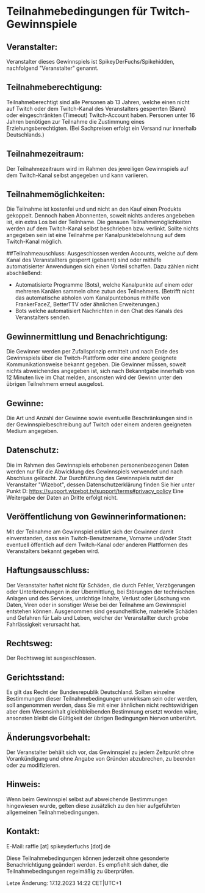# Teilnahmebedingungen für Twitch-Gewinnspiele

## Veranstalter:
Veranstalter dieses Gewinnspiels ist SpikeyDerFuchs/Spikehidden, nachfolgend "Veranstalter" genannt.

## Teilnahmeberechtigung:
Teilnahmeberechtigt sind alle Personen ab 13 Jahren, welche einen nicht auf Twitch oder dem Twitch-Kanal des Veranstalters gesperrten (Bann) oder eingeschränkten (Timeout) Twitch-Account haben. Personen unter 16 Jahren benötigen zur Teilnahme die Zustimmung eines Erziehungsberechtigten. (Bei Sachpreisen erfolgt ein Versand nur innerhalb Deutschlands.)

## Teilnahmezeitraum:
Der Teilnahmezeitraum wird im Rahmen des jeweiligen Gewinnspiels auf dem Twitch-Kanal selbst angegeben und kann variieren.

## Teilnahmemöglichkeiten:
Die Teilnahme ist kostenfei und und nicht an den Kauf einen Produkts gekoppelt. Dennoch haben Abonnenten, soweit nichts anderes angebeben ist, ein extra Los bei der Teilnhame. Die genauen Teilnahmemöglichkeiten werden auf dem Twitch-Kanal selbst beschrieben bzw. verlinkt. Sollte nichts angegeben sein ist eine Teilnahme per Kanalpunktebelohnung auf dem Twitch-Kanal möglich.

##Teilnahmeauschluss:
Ausgeschlossen werden Accounts, welche auf dem Kanal des Veranstallters gesperrt (gebannt) sind oder mithilfe automatisierter Anwendungen sich einen Vorteil schaffen.
Dazu zählen nicht abschließend:
- Automatisierte Programme (Bots), welche Kanalpunkte auf einem oder mehreren Kanälen sammeln ohne zutun des Teilnehmers. (Betrifft nicht das automatische abholen vom Kanalpuntebonus mithilfe von FrankerFaceZ, BetterTTV oder ähnlichen Erweiterungen.)
- Bots welche automatisiert Nachrichten in den Chat des Kanals des Veranstalters senden.

## Gewinnermittlung und Benachrichtigung:
Die Gewinner werden per Zufallsprinzip ermittelt und nach Ende des Gewinnspiels über die Twitch-Plattform oder eine andere geeignete Kommunikationsweise bekannt gegeben. Die Gewinner müssen, soweit nichts abweichendes angegeben ist, sich nach Bekanntgabe innerhalb von 12 Minuten live im Chat melden, ansonsten wird der Gewinn unter den übrigen Teilnehmern erneut ausgelost. 

## Gewinne:
Die Art und Anzahl der Gewinne sowie eventuelle Beschränkungen sind in der Gewinnspielbeschreibung auf Twitch oder einem anderen geeigneten Medium angegeben.

## Datenschutz:
Die im Rahmen des Gewinnspiels erhobenen personenbezogenen Daten werden nur für die Abwicklung des Gewinnspiels verwendet und nach Abschluss gelöscht. Zur Durchführung des Gewinnspiels nutzt der Veranstalter "Wizebot", dessen Datenschutzerklärung finden Sie hier unter Punkt D: https://support.wizebot.tv/support/terms#privacy_policy Eine Weitergabe der Daten an Dritte erfolgt nicht.

## Veröffentlichung von Gewinnerinformationen:
Mit der Teilnahme am Gewinnspiel erklärt sich der Gewinner damit einverstanden, dass sein Twitch-Benutzername, Vorname und/oder Stadt eventuell öffentlich auf dem Twitch-Kanal oder anderen Plattformen des Veranstalters bekannt gegeben wird.

## Haftungsausschluss:
Der Veranstalter haftet nicht für Schäden, die durch Fehler, Verzögerungen oder Unterbrechungen in der Übermittlung, bei Störungen der technischen Anlagen und des Services, unrichtige Inhalte, Verlust oder Löschung von Daten, Viren oder in sonstiger Weise bei der Teilnahme am Gewinnspiel entstehen können. Ausgenommen sind gesundheitliche, materielle Schäden und Gefahren für Laib und Leben, welcher der Veranstallter durch grobe Fahrlässigkeit verursacht hat.

## Rechtsweg:
Der Rechtsweg ist ausgeschlossen.

## Gerichtsstand:
Es gilt das Recht der Bundesrepublik Deutschland. Sollten einzelne Bestimmungen dieser Teilnahmebedingungen unwirksam sein oder werden, soll angenommen werden, dass Sie mit einer ähnlichen nicht rechtswidrigen aber dem Wesensinhalt gleichbleibenden Bestimmung ersetzt worden wäre, ansonsten bleibt die Gültigkeit der übrigen Bedingungen hiervon unberührt.

## Änderungsvorbehalt:
Der Veranstalter behält sich vor, das Gewinnspiel zu jedem Zeitpunkt ohne Vorankündigung und ohne Angabe von Gründen abzubrechen, zu beenden oder zu modifizieren.

## Hinweis:
Wenn beim Gewinnspiel selbst auf abweichende Bestimmungen hingewiesen wurde, gelten diese zusätzlich zu den hier aufgeführten allgemeinen Teilnahmebedingungen.

## Kontakt:
E-Mail: raffle [at] spikeyderfuchs [dot] de

Diese Teilnahmebedingungen können jederzeit ohne gesonderte Benachrichtigung geändert werden. Es empfiehlt sich daher, die Teilnahmebedingungen regelmäßig zu überprüfen.

Letze Änderung: 17.12.2023 14:22 CET|UTC+1

